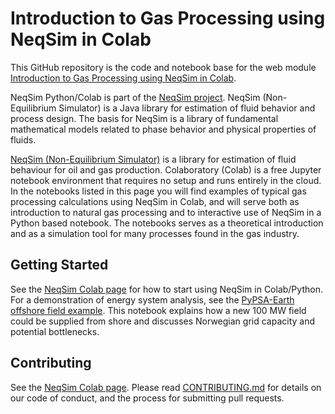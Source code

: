 # Introduction to Gas Processing using NeqSim in Colab
This GitHub repository is the code and notebook base for the web module [Introduction to Gas Processing using NeqSim in Colab](/notebooks/examples_of_NeqSim_in_Colab.ipynb).

NeqSim Python/Colab is part of the [NeqSim project](https://equinor.github.io/neqsimhome/). NeqSim (Non-Equilibrium Simulator) is a Java library for estimation of fluid behavior and process design. The basis for NeqSim is a library of fundamental mathematical models related to phase behavior and physical properties of fluids.

[NeqSim (Non-Equilibrium Simulator)](https://equinor.github.io/neqsimhome/) is a library for estimation of fluid behaviour for oil and gas production. Colaboratory (Colab) is a free Jupyter notebook environment that requires no setup and runs entirely in the cloud. In the notebooks listed in this page you will find examples of typical gas processing calculations using NeqSim in Colab, and will serve both as introduction to natural gas processing and to interactive use of NeqSim in a Python based notebook. The notebooks serves as a theoretical introduction and as a simulation tool for many processes found in the gas industry.

## Getting Started
See the [NeqSim Colab page](https://colab.research.google.com/github/EvenSol/NeqSim-Colab/blob/master/notebooks/examples_of_NeqSim_in_Colab.ipynb) for how to start using NeqSim in Colab/Python.
For a demonstration of energy system analysis, see the [PyPSA-Earth offshore field example](https://colab.research.google.com/github/EvenSol/NeqSim-Colab/blob/master/notebooks/energyopt/PyPSAEarthOffshoreField.ipynb).
This notebook explains how a new 100 MW field could be supplied from shore and discusses Norwegian grid capacity and potential bottlenecks.

## Contributing
See the [NeqSim Colab page](https://colab.research.google.com/github/EvenSol/NeqSim-Colab/blob/master/notebooks/examples_of_NeqSim_in_Colab.ipynb). Please read [CONTRIBUTING.md](CONTRIBUTING.md) for details on our code of conduct, and the process for submitting pull requests.
